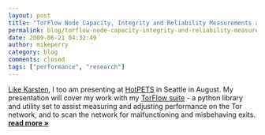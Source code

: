 ```yaml
---
layout: post
title: "TorFlow Node Capacity, Integrity and Reliability Measurements at HotPETS"
permalink: blog/torflow-node-capacity-integrity-and-reliability-measurements-hotpets
date: 2009-06-21 04:32:49
author: mikeperry
category: blog
comments: closed
tags: ["performance", "research"]
---
```


[Like Karsten](https://blog.torproject.org/blog/measuring-tor-network-public-directory-information), I too am presenting at [HotPETS](http://petsymposium.org/2009/hotpets.php) in Seattle in August. My presentation will cover my work with my [TorFlow suite](https://svn.torproject.org/svn/torflow/trunk/) - a python library and utility set to assist measuring and adjusting performance on the Tor network, and to scan the network for malfunctioning and misbehaving exits. [**read more »**](https://blog.torproject.org/blog/torflow-node-capacity-integrity-and-reliability-measurements-hotpets)
